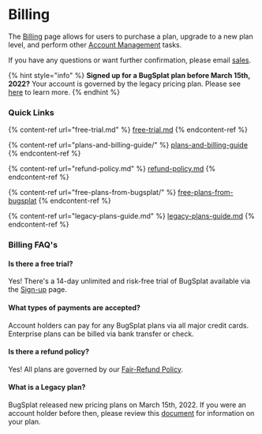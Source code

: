 # Billing

The [Billing](https://app.bugsplat.com/v2/company/billing) page allows for users to purchase a plan, upgrade to a new plan level, and perform other [Account Management](../account-managment/managing-payment-details.md) tasks.

If you have any questions or want further confirmation, please email [sales](mailto:sales@bugsplat.com).

{% hint style="info" %}
**Signed up for a BugSplat plan before March 15th, 2022?**  Your account is governed by the legacy pricing plan. Please see [here](legacy-plans-guide.md) to learn more.
{% endhint %}

### Quick Links

{% content-ref url="free-trial.md" %}
[free-trial.md](free-trial.md)
{% endcontent-ref %}

{% content-ref url="plans-and-billing-guide/" %}
[plans-and-billing-guide](plans-and-billing-guide/)
{% endcontent-ref %}

{% content-ref url="refund-policy.md" %}
[refund-policy.md](refund-policy.md)
{% endcontent-ref %}

{% content-ref url="free-plans-from-bugsplat/" %}
[free-plans-from-bugsplat](free-plans-from-bugsplat/)
{% endcontent-ref %}

{% content-ref url="legacy-plans-guide.md" %}
[legacy-plans-guide.md](legacy-plans-guide.md)
{% endcontent-ref %}



### Billing FAQ's

#### Is there a free trial?

Yes!  There's a 14-day unlimited and risk-free trial of BugSplat available via the [Sign-up](https://app.bugsplat.com/v2/sign-up) page.

#### What types of payments are accepted?&#x20;

Account holders can pay for any BugSplat plans via all major credit cards.  Enterprise plans can be billed via bank transfer or check.

#### Is there a refund policy?&#x20;

Yes! All plans are governed by our [Fair-Refund Policy](refund-policy.md).

#### What is a Legacy plan?&#x20;

BugSplat released new pricing plans on March 15th, 2022. If you were an account holder before then, please review this [document](legacy-plans-guide.md) for information on your plan.
